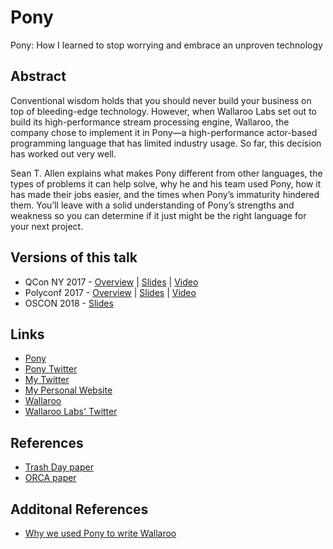 # Pony

Pony: How I learned to stop worrying and embrace an unproven technology

## Abstract

Conventional wisdom holds that you should never build your business on top of bleeding-edge technology. However, when Wallaroo Labs set out to build its high-performance stream processing engine, Wallaroo, the company chose to implement it in Pony—a high-performance actor-based programming language that has limited industry usage. So far, this decision has worked out very well.

Sean T. Allen explains what makes Pony different from other languages, the types of problems it can help solve, why he and his team used Pony, how it has made their jobs easier, and the times when Pony’s immaturity hindered them. You’ll leave with a solid understanding of Pony’s strengths and weakness so you can determine if it just might be the right language for your next project.

## Versions of this talk

- QCon NY 2017 - [Overview](https://www.monkeysnatchbanana.com/2017/09/02/qcon-ny-pony/) | [Slides](https://speakerdeck.com/seantallen/pony-how-i-learned-to-stop-worrying-and-embrace-an-unproven-technology) | [Video](https://www.infoq.com/presentations/pony-wallaroo)
- Polyconf 2017 - [Overview](https://www.monkeysnatchbanana.com/2017/08/19/polyconf17-why-pony/) | [Slides](https://speakerdeck.com/seantallen/why-pony) | [Video](https://www.youtube.com/watch?v=0XFhTrtOGK4)
- OSCON 2018 - [Slides]()

## Links

* [Pony](https://www.ponylang.org/)
* [Pony Twitter](https://twitter.com/ponylang)
* [My Twitter](https://twitter.com/seantallen)
* [My Personal Website](https://www.monkeysnatchbanana.com/)
* [Wallaroo](https://github.com/wallaroolabs/wallaroo)
* [Wallaroo Labs' Twitter](https://twitter.com/wallaroolabs)

## References

- [Trash Day paper](https://www.usenix.org/system/files/conference/hotos15/hotos15-paper-maas.pdf)
- [ORCA paper](https://www.ponylang.org/media/papers/OGC.pdf)

## Additonal References

- [Why we used Pony to write Wallaroo](https://blog.wallaroolabs.com/2017/10/why-we-used-pony-to-write-wallaroo/)

